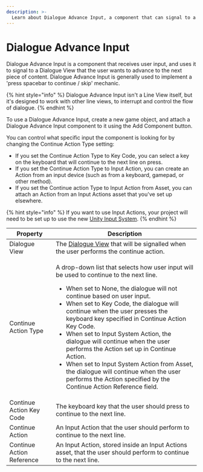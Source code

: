 ```yaml
---
description: >-
  Learn about Dialogue Advance Input, a component that can signal to a Dialogue View that the user wants to proceed to the next piece of content.
---
```


# Dialogue Advance Input

Dialogue Advance Input is a component that receives user input, and uses it to signal to a Dialogue View that the user wants to advance to the next piece of content. Dialogue Advance Input is generally used to implement a 'press spacebar to continue / skip' mechanic.

{% hint style="info" %}
Dialogue Advance Input isn't a Line View itself, but it's designed to work with other line views, to interrupt and control the flow of dialogue.
{% endhint %}

To use a Dialogue Advance Input, create a new game object, and attach a Dialogue Advance Input component to it using the Add Component button.

You can control what specific input the component is looking for by changing the Continue Action Type setting:

* If you set the Continue Action Type to Key Code, you can select a key on the keyboard that will continue to the next line on press.
* If you set the Continue Action Type to Input Action, you can create an Action from an input device (such as from a keyboard, gamepad, or other method).
* If you set the Continue action Type to Input Action from Asset, you can attach an Action from an Input Actions asset that you've set up elsewhere.

{% hint style="info" %}
If you want to use Input Actions, your project will need to be set up to use the new [Unity Input System](https://docs.unity3d.com/Packages/com.unity.inputsystem@1.2/manual/index.html).
{% endhint %}

|Property|Description|
|---|---|
| Dialogue View| The [Dialogue View](README.md) that will be signalled when the user performs the continue action. |
| Continue Action Type| <p>A drop-down list that selects how user input will be used to continue to the next line. </p><ul><li>When set to None, the dialogue will not continue based on user input.</li><li>When set to Key Code, the dialogue will continue when the user presses the keyboard key specified in Continue Action Key Code.</li><li>When set to Input System Action, the dialogue will continue when the user performs the Action set up in Continue Action.</li><li>When set to Input System Action from Asset, the dialogue will continue when the user performs the Action specified by the Continue Action Reference field.</li></ul>|
| Continue Action Key Code| The keyboard key that the user should press to continue to the next line.|
| Continue Action| An Input Action that the user should perform to continue to the next line.|
| Continue Action Reference| An Input Action, stored inside an Input Actions asset, that the user should perform to continue to the next line.|
